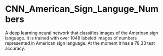 # CNN_American_Sign_Languge_Numbers

A deep learning neural network that classifies images of the American sign language. It is trained with over 1048 labeled images of numbers represented in American sign language. At the moment it has a 78.33 test accuracy. 
